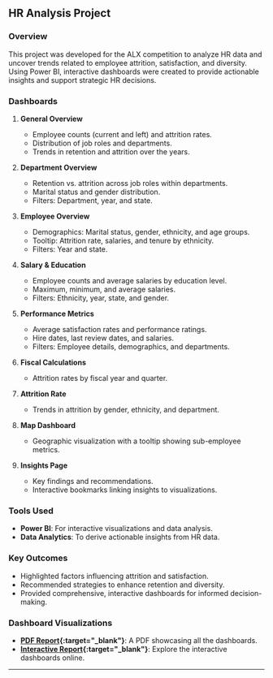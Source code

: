 ## HR Analysis Project

### Overview
This project was developed for the ALX competition to analyze HR data and uncover trends related to employee attrition, satisfaction, and diversity. Using Power BI, interactive dashboards were created to provide actionable insights and support strategic HR decisions.

### Dashboards
1. **General Overview**
   - Employee counts (current and left) and attrition rates.
   - Distribution of job roles and departments.
   - Trends in retention and attrition over the years.

2. **Department Overview**
   - Retention vs. attrition across job roles within departments.
   - Marital status and gender distribution.
   - Filters: Department, year, and state.

3. **Employee Overview**
   - Demographics: Marital status, gender, ethnicity, and age groups.
   - Tooltip: Attrition rate, salaries, and tenure by ethnicity.
   - Filters: Year and state.

4. **Salary & Education**
   - Employee counts and average salaries by education level.
   - Maximum, minimum, and average salaries.
   - Filters: Ethnicity, year, state, and gender.

5. **Performance Metrics**
   - Average satisfaction rates and performance ratings.
   - Hire dates, last review dates, and salaries.
   - Filters: Employee details, demographics, and departments.

6. **Fiscal Calculations**
   - Attrition rates by fiscal year and quarter.

7. **Attrition Rate**
   - Trends in attrition by gender, ethnicity, and department.

8. **Map Dashboard**
   - Geographic visualization with a tooltip showing sub-employee metrics.

9. **Insights Page**
   - Key findings and recommendations.
   - Interactive bookmarks linking insights to visualizations.

### Tools Used
- **Power BI**: For interactive visualizations and data analysis.
- **Data Analytics**: To derive actionable insights from HR data.

### Key Outcomes
- Highlighted factors influencing attrition and satisfaction.
- Recommended strategies to enhance retention and diversity.
- Provided comprehensive, interactive dashboards for informed decision-making.

### Dashboard Visualizations
- **[PDF Report](https://drive.google.com/file/d/1zxnHUUH7AjePV15PQVxIDV7kKgWk3NlN/view?usp=sharing){:target="_blank"}**: A PDF showcasing all the dashboards.
- **[Interactive Report](https://app.powerbi.com/reportEmbed?reportId=d048f646-2bcc-4350-99a5-024d1024ee64&autoAuth=true&ctid=f349c2fd-fc94-4893-abe4-cfbe7ed52842){:target="_blank"}**: Explore the interactive dashboards online.

---
